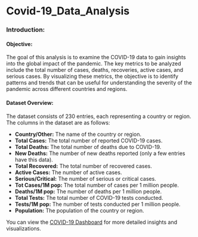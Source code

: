 # Covid-19_Data_Analysis
### Introduction:
#### Objective: 
The goal of this analysis is to examine the COVID-19 data to gain insights into the global impact of the pandemic. The key metrics to be analyzed include the total number of cases, deaths, recoveries, active cases, and serious cases. By visualizing these metrics, the objective is to identify patterns and trends that can be useful for understanding the severity of the pandemic across different countries and regions.

#### Dataset Overview:
The dataset consists of 230 entries, each representing a country or region. The columns in the dataset are as follows:

- **Country/Other:** The name of the country or region.
- **Total Cases:** The total number of reported COVID-19 cases.
- **Total Deaths:** The total number of deaths due to COVID-19.
- **New Deaths:** The number of new deaths reported (only a few entries have this data).
- **Total Recovered:** The total number of recovered cases.
- **Active Cases:** The number of active cases.
- **Serious/Critical:** The number of serious or critical cases.
- **Tot Cases/1M pop:** The total number of cases per 1 million people.
- **Deaths/1M pop:** The number of deaths per 1 million people.
- **Total Tests:** The total number of COVID-19 tests conducted.
- **Tests/1M pop:** The number of tests conducted per 1 million people.
- **Population:** The population of the country or region.

You can view the [COVID-19 Dashboard](https://public.tableau.com/views/Covid-19Dashboard_17239995903290/Dashboard1?:language=en-US&:sid=&:redirect=auth&:display_count=n&:origin=viz_share_link) for more detailed insights and visualizations.

